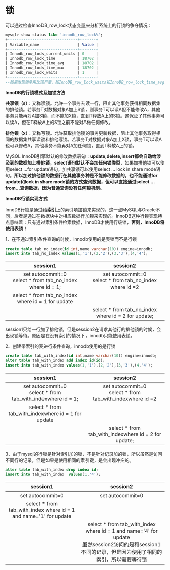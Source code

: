 <!--
 * @Github       : https://github.com/superzhc/BigData-A-Question
 * @Author       : SUPERZHC
 * @CreateDate   : 2020-12-17 17:48:19
 * @LastEditTime : 2020-12-17 18:05:45
 * @Copyright 2020 SUPERZHC
-->
# 锁

可以通过检查InnoDB_row_lock状态变量来分析系统上的行锁的争夺情况： 

```sql
mysql> show status like 'innodb_row_lock%';
+-------------------------------+-------+
| Variable_name                 | Value |
+-------------------------------+-------+
| Innodb_row_lock_current_waits | 0     |
| Innodb_row_lock_time          | 18702 |
| Innodb_row_lock_time_avg      | 18702 |
| Innodb_row_lock_time_max      | 18702 |
| Innodb_row_lock_waits         | 1     |
+-------------------------------+-------+
--如果发现锁争用比较严重，如InnoDB_row_lock_waits和InnoDB_row_lock_time_avg的值比较高
```

**InnoDB的行锁模式及加锁方法**

**共享锁（s）**：又称读锁。允许一个事务去读一行，阻止其他事务获得相同数据集的排他锁。若事务T对数据对象A加上S锁，则事务T可以读A但不能修改A，其他事务只能再对A加S锁，而不能加X锁，直到T释放A上的S锁。这保证了其他事务可以读A，但在T释放A上的S锁之前不能对A做任何修改。

**排他锁（x）**：又称写锁。允许获取排他锁的事务更新数据，阻止其他事务取得相同的数据集共享读锁和排他写锁。若事务T对数据对象A加上X锁，事务T可以读A也可以修改A，其他事务不能再对A加任何锁，直到T释放A上的锁。

MySQL InnoDB引擎默认的修改数据语句：**update,delete,insert都会自动给涉及到的数据加上排他锁，select语句默认不会加任何锁类型**，如果加排他锁可以使用select …for update语句，加共享锁可以使用select … lock in share mode语句。**所以加过排他锁的数据行在其他事务种是不能修改数据的，也不能通过for update和lock in share mode锁的方式查询数据，但可以直接通过select …from…查询数据，因为普通查询没有任何锁机制。** 

**InnoDB行锁实现方式**

InnoDB行锁是通过给**索引**上的索引项加锁来实现的，这一点MySQL与Oracle不同，后者是通过在数据块中对相应数据行加锁来实现的。InnoDB这种行锁实现特点意味着：只有通过索引条件检索数据，InnoDB才使用行级锁，**否则，InnoDB将使用表锁！**  

1、在不通过索引条件查询的时候，innodb使用的是表锁而不是行锁

```sql
create table tab_no_index(id int,name varchar(10)) engine=innodb;
insert into tab_no_index values(1,'1'),(2,'2'),(3,'3'),(4,'4');
```

|                            session1                            |                           session2                           |
| :------------------------------------------------------------: | :----------------------------------------------------------: |
| set autocommit=0<br />select * from tab_no_index where id = 1; | set autocommit=0<br />select * from tab_no_index where id =2 |
|       select * from tab_no_index where id = 1 for update       |                                                              |
|                                                                |     select * from tab_no_index where id = 2 for update;      |

session1只给一行加了排他锁，但是session2在请求其他行的排他锁的时候，会出现锁等待。原因是在没有索引的情况下，innodb只能使用表锁。

2、创建带索引的表进行条件查询，innodb使用的是行锁

```sql
create table tab_with_index(id int,name varchar(10)) engine=innodb;
alter table tab_with_index add index id(id);
insert into tab_with_index values(1,'1'),(2,'2'),(3,'3'),(4,'4');
```

|                            session1                             |                           session2                            |
| :-------------------------------------------------------------: | :-----------------------------------------------------------: |
| set autocommit=0<br />select * from tab_with_indexwhere id = 1; | set autocommit=0<br />select * from tab_with_indexwhere id =2 |
|       select * from tab_with_indexwhere id = 1 for update       |                                                               |
|                                                                 |     select * from tab_with_indexwhere id = 2 for update;      |

3、由于mysql的行锁是针对索引加的锁，不是针对记录加的锁，所以虽然是访问不同行的记录，但是如果是使用相同的索引键，是会出现冲突的。

```sql
alter table tab_with_index drop index id;
insert into tab_with_index  values(1,'4');
```

|                             session1                              |                                                                         session2                                                                          |
| :---------------------------------------------------------------: | :-------------------------------------------------------------------------------------------------------------------------------------------------------: |
|                         set autocommit=0                          |                                                                     set autocommit=0                                                                      |
| select * from tab_with_index where id = 1 and name='1' for update |                                                                                                                                                           |
|                                                                   | select * from tab_with_index where id = 1 and name='4' for update<br />虽然session2访问的是和session1不同的记录，但是因为使用了相同的索引，所以需要等待锁 |
